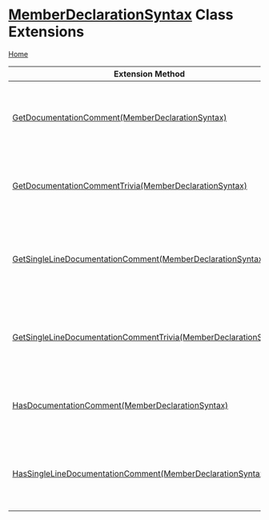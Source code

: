 <a name="_Top"></a>

# [MemberDeclarationSyntax](https://docs.microsoft.com/en-us/dotnet/api/microsoft.codeanalysis.csharp.syntax.memberdeclarationsyntax) Class Extensions

[Home](../../../../../README.md#_Top)

| Extension Method | Summary |
| ---------------- | ------- |
| [GetDocumentationComment(MemberDeclarationSyntax)](../../../../../Roslynator/CSharp/SyntaxExtensions/GetDocumentationComment/README.md#_Top) | Returns documentation comment syntax that is part of the specified declaration\. |
| [GetDocumentationCommentTrivia(MemberDeclarationSyntax)](../../../../../Roslynator/CSharp/SyntaxExtensions/GetDocumentationCommentTrivia/README.md#_Top) | Returns documentation comment that is part of the specified declaration\. |
| [GetSingleLineDocumentationComment(MemberDeclarationSyntax)](../../../../../Roslynator/CSharp/SyntaxExtensions/GetSingleLineDocumentationComment/README.md#_Top) | Returns single\-line documentation comment syntax that is part of the specified declaration\. |
| [GetSingleLineDocumentationCommentTrivia(MemberDeclarationSyntax)](../../../../../Roslynator/CSharp/SyntaxExtensions/GetSingleLineDocumentationCommentTrivia/README.md#_Top) | Returns single\-line documentation comment that is part of the specified declaration\. |
| [HasDocumentationComment(MemberDeclarationSyntax)](../../../../../Roslynator/CSharp/SyntaxExtensions/HasDocumentationComment/README.md#_Top) | Returns true if the specified declaration has a documentation comment\. |
| [HasSingleLineDocumentationComment(MemberDeclarationSyntax)](../../../../../Roslynator/CSharp/SyntaxExtensions/HasSingleLineDocumentationComment/README.md#_Top) | Returns true if the specified declaration has a single\-line documentation comment\. |

